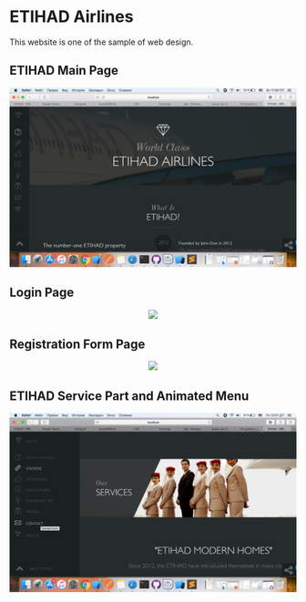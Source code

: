 ETIHAD Airlines
===============

This website is one of the sample of web design.
<h2>
<h2>ETIHAD Main Page</h2>
<p align="center">
<img src="1.png" width=600/>
</p>
<h2>
<h2>Login Page</h2>
<p align="center">
<img src="2.png" width=600/>
</p>
<h2>
<h2>Registration Form Page</h2>
<p align="center">
<img src="3.png" width=600/>
</p>
<h2>
<h2>ETIHAD Service Part and Animated Menu</h2>
<p align="center">
<img src="4.png" width=600/>
</p>
<h2>
